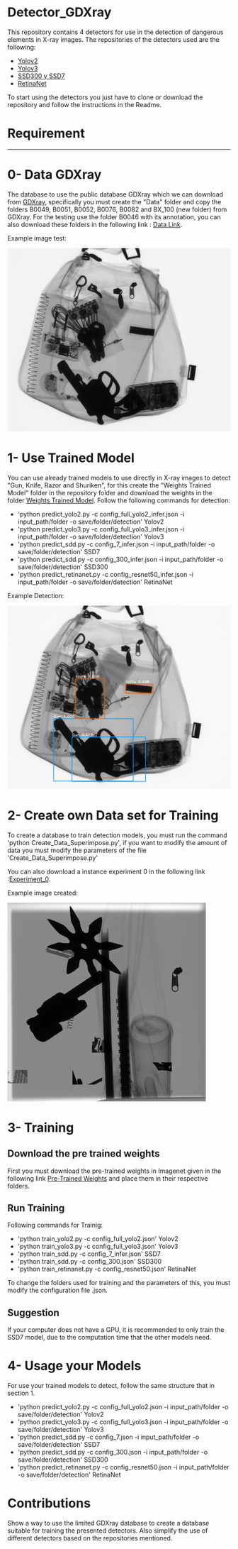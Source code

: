 # Detector_GDXray
This repository contains 4 detectors for use in the detection of dangerous elements in X-ray images.
The repositories of the detectors used are the following:

  + [Yolov2](https://github.com/experiencor/keras-yolo2)
  + [Yolov3](https://github.com/experiencor/keras-yolo3)
  + [SSD300 y SSD7](https://github.com/pierluigiferrari/ssd_keras)
  + [RetinaNet](https://github.com/fizyr/keras-retinanet)

To start using the detectors you just have to clone or download the repository and follow the instructions in the Readme.

# Requirement
*** ***

# 0- Data GDXray
The database to use the public database GDXray which we can download from [GDXray](https://domingomery.ing.puc.cl/material/gdxray/), specifically you must create the "Data" folder and copy the folders B0049, B0051, B0052, B0076, B0082 and BX_100 (new folder) from GDXray. For the testing use the folder B0046 with its annotation, you can also download these folders in the following link :
[Data Link](https://drive.google.com/drive/folders/1edU-QUHdrRY6-xgmeL0WIvb8PiH9xRHz?usp=sharing).

Example image test:

![Test](images/B0046_0004.png)

# 1- Use Trained Model
You can use already trained models to use directly in X-ray images to detect "Gun, Knife, Razor and Shuriken", for this create the "Weights Trained Model" folder in the repository folder and download the weights in the folder [Weights Trained Model](https://drive.google.com/open?id=13oyOlrYvLaIBY5YvCZiLtVtM_pQgYlA9).
Follow the following commands for detection:

+ 'python predict_yolo2.py -c config_full_yolo2_infer.json -i input_path/folder -o save/folder/detection' Yolov2
+ 'python predict_yolo3.py -c config_full_yolo3_infer.json -i input_path/folder -o save/folder/detection' Yolov3
+ 'python predict_sdd.py -c config_7_infer.json -i input_path/folder -o save/folder/detection' SSD7
+ 'python predict_sdd.py -c config_300_infer.json -i input_path/folder -o save/folder/detection' SSD300
+ 'python predict_retinanet.py -c config_resnet50_infer.json -i input_path/folder -o save/folder/detection' RetinaNet

Example Detection:

![Train](images/Detection.png)

# 2- Create own Data set for Training

To create a database to train detection models, you must run the command 'python Create_Data_Superimpose.py', if you want to modify the amount of data you must modify the parameters of the file 'Create_Data_Superimpose.py'


You can also download a instance experiment 0 in the following link :[Experiment_0](https://drive.google.com/drive/folders/1aY2bMXvZ7qYl16NE7bo0yLseahbfJAql?usp=sharing).

Example image created:

![Train](images/Bolso4_5_100_5_0.png)

# 3- Training
 ## Download the pre trained weights
 First you must download the pre-trained weights in Imagenet given in the following link [Pre-Trained Weights](https://drive.google.com/open?id=19rYT577UqQwdJ4sNeq240c_X0NK3d1kB) and place them in their respective folders.
 
 ## Run Training
 Following commands for Trainig:

+ 'python train_yolo2.py -c config_full_yolo2.json' Yolov2
+ 'python train_yolo3.py -c config_full_yolo3.json' Yolov3
+ 'python train_sdd.py -c config_7_infer.json' SSD7
+ 'python train_sdd.py -c config_300.json' SSD300
+ 'python train_retinanet.py -c config_resnet50.json' RetinaNet

To change the folders used for training and the parameters of this, you must modify the configuration file .json.
 
 ## Suggestion
 If your computer does not have a GPU, it is recommended to only train the SSD7 model, due to the computation time that the other models need.
# 4- Usage your Models
For use your trained models to detect, follow the same structure that in section 1.

+ 'python predict_yolo2.py -c config_full_yolo2.json -i input_path/folder -o save/folder/detection' Yolov2
+ 'python predict_yolo3.py -c config_full_yolo3.json -i input_path/folder -o save/folder/detection' Yolov3
+ 'python predict_sdd.py -c config_7.json -i input_path/folder -o save/folder/detection' SSD7
+ 'python predict_sdd.py -c config_300.json -i input_path/folder -o save/folder/detection' SSD300
+ 'python predict_retinanet.py -c config_resnet50.json -i input_path/folder -o save/folder/detection' RetinaNet

# Contributions
Show a way to use the limited GDXray database to create a database suitable for training the presented detectors. Also simplify the use of different detectors based on the repositories mentioned.
